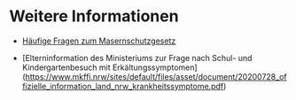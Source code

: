 # Weitere Informationen

* [Häufige Fragen zum Masernschutzgesetz](https://www.masernschutz.de/fileadmin/Masernschutzgesetz/Downloads/01-Merkblatt-Masernschutzgesetz-Eltern-VR4.pdf)

* [Elterninformation des Ministeriums zur Frage nach Schul- und Kindergartenbesuch mit Erkältungssymptomen] (https://www.mkffi.nrw/sites/default/files/asset/document/20200728_offizielle_information_land_nrw_krankheitssymptome.pdf)
